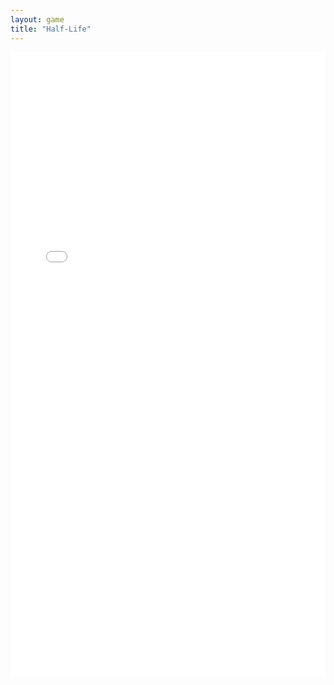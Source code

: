 ```yaml
---
layout: game
title: "Half-Life"
---
```

<embed src="src/xash.html" width="100%" height="1000" allowfullscreen>
